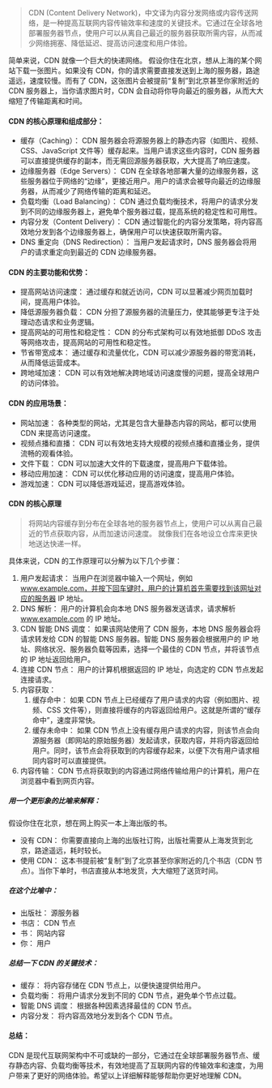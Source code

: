 > CDN (Content Delivery Network)，中文译为内容分发网络或内容传送网络，是一种提高互联网内容传输效率和速度的关键技术。它通过在全球各地部署服务器节点，使用户可以从离自己最近的服务器获取所需内容，从而减少网络拥塞、降低延迟、提高访问速度和用户体验。

简单来说，CDN 就像一个巨大的快递网络。 假设你住在北京，想从上海的某个网站下载一张图片。如果没有 CDN，你的请求需要直接发送到上海的服务器，路途遥远，速度较慢。而有了 CDN，这张图片会被提前“复制”到北京甚至你家附近的 CDN 服务器上，当你请求图片时，CDN 会自动将你导向最近的服务器，从而大大缩短了传输距离和时间。

#### CDN 的核心原理和组成部分：

- 缓存（Caching）： CDN 服务器会将源服务器上的静态内容（如图片、视频、CSS、JavaScript 文件等）缓存起来。当用户请求这些内容时，CDN 服务器可以直接提供缓存的副本，而无需回源服务器获取，大大提高了响应速度。
- 边缘服务器（Edge Servers）： CDN 在全球各地部署大量的边缘服务器，这些服务器位于网络的“边缘”，更接近用户。用户的请求会被导向最近的边缘服务器，从而减少了网络传输的距离和延迟。
- 负载均衡（Load Balancing）： CDN 通过负载均衡技术，将用户的请求分发到不同的边缘服务器上，避免单个服务器过载，提高系统的稳定性和可用性。
- 内容分发（Content Delivery）： CDN 通过智能化的内容分发策略，将内容高效地分发到各个边缘服务器上，确保用户可以快速获取所需内容。
- DNS 重定向（DNS Redirection）： 当用户发起请求时，DNS 服务器会将用户的请求重定向到最近的 CDN 边缘服务器。

#### CDN 的主要功能和优势：

- 提高网站访问速度： 通过缓存和就近访问，CDN 可以显著减少网页加载时间，提高用户体验。
- 降低源服务器负载： CDN 分担了源服务器的流量压力，使其能够更专注于处理动态请求和业务逻辑。
- 提高网站的可用性和稳定性： CDN 的分布式架构可以有效地抵御 DDoS 攻击等网络攻击，提高网站的可用性和稳定性。
- 节省带宽成本： 通过缓存和流量优化，CDN 可以减少源服务器的带宽消耗，从而降低运营成本。
- 跨地域加速： CDN 可以有效地解决跨地域访问速度慢的问题，提高全球用户的访问体验。

#### CDN 的应用场景：

- 网站加速： 各种类型的网站，尤其是包含大量静态内容的网站，都可以使用 CDN 来提高访问速度。
- 视频点播和直播： CDN 可以有效地支持大规模的视频点播和直播业务，提供流畅的观看体验。
- 文件下载： CDN 可以加速大文件的下载速度，提高用户下载体验。
- 移动应用加速： CDN 可以优化移动应用的访问速度，提高用户体验。
- 游戏加速： CDN 可以降低游戏延迟，提高游戏体验。

#### CDN 的核心原理

> 将网站内容缓存到分布在全球各地的服务器节点上，使用户可以从离自己最近的节点获取内容，从而加速访问速度。 就像我们在各地设立仓库来更快地送达快递一样。

具体来说，CDN 的工作原理可以分解为以下几个步骤：

1. 用户发起请求： 当用户在浏览器中输入一个网址，例如 www.example.com，并按下回车键时，用户的计算机首先需要找到该网址对应的服务器 IP 地址。
2. DNS 解析： 用户的计算机会向本地 DNS 服务器发送请求，请求解析 www.example.com 的 IP 地址。
3. CDN 智能 DNS 调度： 如果该网站使用了 CDN 服务，本地 DNS 服务器会将请求转发给 CDN 的智能 DNS 服务器。智能 DNS 服务器会根据用户的 IP 地址、网络状况、服务器负载等因素，选择一个最佳的 CDN 节点，并将该节点的 IP 地址返回给用户。
4. 连接 CDN 节点： 用户的计算机根据返回的 IP 地址，向选定的 CDN 节点发起连接请求。
5. 内容获取：
   1. 缓存命中： 如果 CDN 节点上已经缓存了用户请求的内容（例如图片、视频、CSS 文件等），则直接将缓存的内容返回给用户。这就是所谓的“缓存命中”，速度非常快。
   2. 缓存未命中： 如果 CDN 节点上没有缓存用户请求的内容，则该节点会向源服务器（即网站的原始服务器）发起请求，获取内容，并将内容返回给用户。同时，该节点会将获取到的内容缓存起来，以便下次有用户请求相同内容时可以直接提供。
6. 内容传输： CDN 节点将获取到的内容通过网络传输给用户的计算机，用户在浏览器中看到网页内容。

##### 用一个更形象的比喻来解释：

假设你住在北京，想在网上购买一本上海出版的书。

- 没有 CDN： 你需要直接向上海的出版社订购，出版社需要从上海发货到北京，路途遥远，耗时较长。
- 使用 CDN： 这本书提前被“复制”到了北京甚至你家附近的几个书店（CDN 节点）。当你下单时，书店直接从本地发货，大大缩短了送货时间。

##### 在这个比喻中：

- 出版社： 源服务器
- 书店： CDN 节点
- 书： 网站内容
- 你： 用户

##### 总结一下 CDN 的关键技术：

- 缓存： 将内容存储在 CDN 节点上，以便快速提供给用户。
- 负载均衡： 将用户请求分发到不同的 CDN 节点，避免单个节点过载。
- 智能 DNS 调度： 根据各种因素选择最佳的 CDN 节点。
- 内容分发： 将内容高效地分发到各个 CDN 节点。

#### 总结：

CDN 是现代互联网架构中不可或缺的一部分，它通过在全球部署服务器节点、缓存静态内容、负载均衡等技术，有效地提高了互联网内容的传输效率和速度，为用户带来了更好的网络体验。希望以上详细解释能够帮助你更好地理解 CDN。

